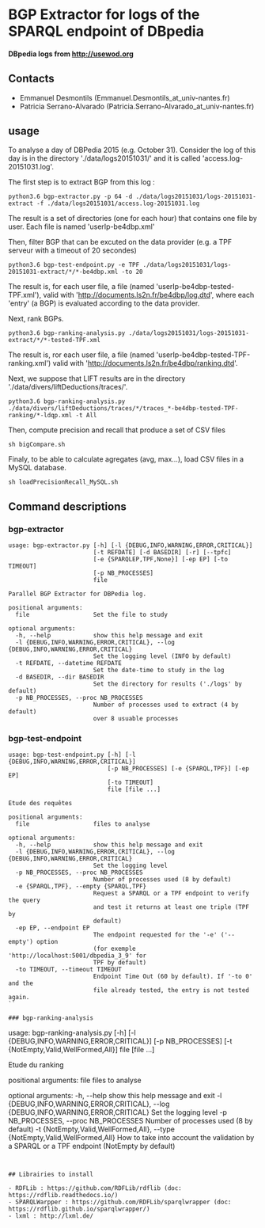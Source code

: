 # BGP Extractor for logs of the SPARQL endpoint of DBpedia
#### DBpedia logs from http://usewod.org

## Contacts

- Emmanuel Desmontils (Emmanuel.Desmontils_at_univ-nantes.fr)
- Patricia Serrano-Alvarado (Patricia.Serrano-Alvarado_at_univ-nantes.fr)

## usage

To analyse a day of DBPedia 2015 (e.g. October 31). Consider the log of this day is in the directory './data/logs20151031/' and it is called 'access.log-20151031.log'. 

The first step is to extract BGP from this log :
```
python3.6 bgp-extractor.py -p 64 -d ./data/logs20151031/logs-20151031-extract -f ./data/logs20151031/access.log-20151031.log
```
The result is a set of directories (one for each hour) that contains one file by user. Each file is named 'userIp-be4dbp.xml'

Then, filter BGP that can be excuted on the data provider (e.g. a TPF serveur with a timeout of 20 secondes)

```
python3.6 bgp-test-endpoint.py -e TPF ./data/logs20151031/logs-20151031-extract/*/*-be4dbp.xml -to 20
```

The result is, for each user file, a file (named 'userIp-be4dbp-tested-TPF.xml'), valid with 'http://documents.ls2n.fr/be4dbp/log.dtd', where each 'entry' (a BGP) is evaluated according to the data provider.

Next, rank BGPs. 

```
python3.6 bgp-ranking-analysis.py ./data/logs20151031/logs-20151031-extract/*/*-tested-TPF.xml
```

The result is, ror each user file, a file (named 'userIp-be4dbp-tested-TPF-ranking.xml') valid with 'http://documents.ls2n.fr/be4dbp/ranking.dtd'.

Next, we suppose that LIFT results are in the directory './data/divers/liftDeductions/traces/'. 

```
python3.6 bgp-ranking-analysis.py ./data/divers/liftDeductions/traces/*/traces_*-be4dbp-tested-TPF-ranking/*-ldqp.xml -t All
```

Then, compute precision and recall that produce a set of CSV files

```
sh bigCompare.sh 
```

Finaly, to be able to calculate agregates (avg, max...), load CSV files in a MySQL database.

```
sh loadPrecisionRecall_MySQL.sh
```

## Command descriptions

### bgp-extractor

```
usage: bgp-extractor.py [-h] [-l {DEBUG,INFO,WARNING,ERROR,CRITICAL}]
                        [-t REFDATE] [-d BASEDIR] [-r] [--tpfc]
                        [-e {SPARQLEP,TPF,None}] [-ep EP] [-to TIMEOUT]
                        [-p NB_PROCESSES]
                        file

Parallel BGP Extractor for DBPedia log.

positional arguments:
  file                  Set the file to study

optional arguments:
  -h, --help            show this help message and exit
  -l {DEBUG,INFO,WARNING,ERROR,CRITICAL}, --log {DEBUG,INFO,WARNING,ERROR,CRITICAL}
                        Set the logging level (INFO by default)
  -t REFDATE, --datetime REFDATE
                        Set the date-time to study in the log
  -d BASEDIR, --dir BASEDIR
                        Set the directory for results ('./logs' by default)
  -p NB_PROCESSES, --proc NB_PROCESSES
                        Number of processes used to extract (4 by default)
                        over 8 usuable processes
```

### bgp-test-endpoint

```
usage: bgp-test-endpoint.py [-h] [-l {DEBUG,INFO,WARNING,ERROR,CRITICAL}]
                            [-p NB_PROCESSES] [-e {SPARQL,TPF}] [-ep EP]
                            [-to TIMEOUT]
                            file [file ...]

Etude des requêtes

positional arguments:
  file                  files to analyse

optional arguments:
  -h, --help            show this help message and exit
  -l {DEBUG,INFO,WARNING,ERROR,CRITICAL}, --log {DEBUG,INFO,WARNING,ERROR,CRITICAL}
                        Set the logging level
  -p NB_PROCESSES, --proc NB_PROCESSES
                        Number of processes used (8 by default)
  -e {SPARQL,TPF}, --empty {SPARQL,TPF}
                        Request a SPARQL or a TPF endpoint to verify the query
                        and test it returns at least one triple (TPF by
                        default)
  -ep EP, --endpoint EP
                        The endpoint requested for the '-e' ('--empty') option
                        (for exemple 'http://localhost:5001/dbpedia_3_9' for
                        TPF by default)
  -to TIMEOUT, --timeout TIMEOUT
                        Endpoint Time Out (60 by default). If '-to 0' and the
                        file already tested, the entry is not tested again.
``

### bgp-ranking-analysis

```
usage: bgp-ranking-analysis.py [-h] [-l {DEBUG,INFO,WARNING,ERROR,CRITICAL}]
                               [-p NB_PROCESSES]
                               [-t {NotEmpty,Valid,WellFormed,All}]
                               file [file ...]

Etude du ranking

positional arguments:
  file                  files to analyse

optional arguments:
  -h, --help            show this help message and exit
  -l {DEBUG,INFO,WARNING,ERROR,CRITICAL}, --log {DEBUG,INFO,WARNING,ERROR,CRITICAL}
                        Set the logging level
  -p NB_PROCESSES, --proc NB_PROCESSES
                        Number of processes used (8 by default)
  -t {NotEmpty,Valid,WellFormed,All}, --type {NotEmpty,Valid,WellFormed,All}
                        How to take into account the validation by a SPARQL or
                        a TPF endpoint (NotEmpty by default)
```


## Librairies to install 

- RDFLib : https://github.com/RDFLib/rdflib (doc: https://rdflib.readthedocs.io/)
- SPARQLWarpper : https://github.com/RDFLib/sparqlwrapper (doc: https://rdflib.github.io/sparqlwrapper/)
- lxml : http://lxml.de/


